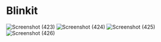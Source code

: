# Blinkit

![Screenshot (423)](https://github.com/khushi505/Blinkit/assets/121372231/10cdadd4-c284-4277-8aed-00583d564078)
![Screenshot (424)](https://github.com/khushi505/Blinkit/assets/121372231/d21eb5ab-e8d3-4de5-9a99-26ab748c5956)
![Screenshot (425)](https://github.com/khushi505/Blinkit/assets/121372231/5e3475a6-2a2c-4601-adef-ee47ec6b31cf)
![Screenshot (426)](https://github.com/khushi505/Blinkit/assets/121372231/04214a63-910d-430d-b67e-957d74bc8645)
